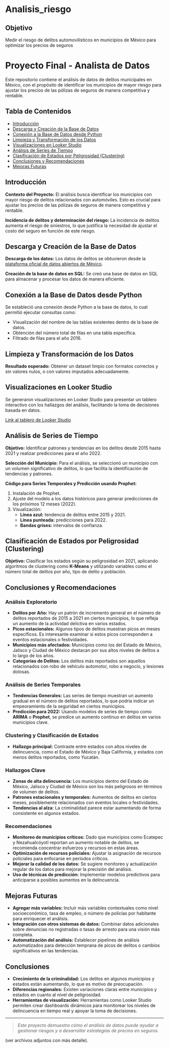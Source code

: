 # Analisis_riesgo

## Objetivo
Medir el riesgo de delitos automovilísticos en municipios de México para optimizar los precios de seguros


# Proyecto Final - Analista de Datos

Este repositorio contiene el análisis de datos de delitos municipales en México, con el propósito de identificar los municipios de mayor riesgo para ajustar los precios de las pólizas de seguros de manera competitiva y rentable.

## Tabla de Contenidos
- [Introducción](#introducción)
- [Descarga y Creación de la Base de Datos](#descarga-y-creación-de-la-base-de-datos)
- [Conexión a la Base de Datos desde Python](#conexión-a-la-base-de-datos-desde-python)
- [Limpieza y Transformación de los Datos](#limpieza-y-transformación-de-los-datos)
- [Visualizaciones en Looker Studio](#visualizaciones-en-looker-studio)
- [Análisis de Series de Tiempo](#análisis-de-series-de-tiempo)
- [Clasificación de Estados por Peligrosidad (Clustering)](#clasificación-de-estados-por-peligrosidad-clustering)
- [Conclusiones y Recomendaciones](#conclusiones-y-recomendaciones)
- [Mejoras Futuras](#mejoras-futuras)

## Introducción
**Contexto del Proyecto:** El análisis busca identificar los municipios con mayor riesgo de delitos relacionados con automóviles. Esto es crucial para ajustar los precios de las pólizas de seguros de manera competitiva y rentable.

**Incidencia de delitos y determinación del riesgo:** La incidencia de delitos aumenta el riesgo de siniestros, lo que justifica la necesidad de ajustar el costo del seguro en función de este riesgo.

## Descarga y Creación de la Base de Datos
**Descarga de los datos:** Los datos de delitos se obtuvieron desde la [plataforma oficial de datos abiertos de México](https://datos.gob.mx/busca/dataset/incidencia-delictiva-del-fuero-comun-a-nivel-municipal).

**Creación de la base de datos en SQL:** Se creó una base de datos en SQL para almacenar y procesar los datos de manera eficiente.

## Conexión a la Base de Datos desde Python
Se estableció una conexión desde Python a la base de datos, lo cual permitió ejecutar consultas como:
- Visualización del nombre de las tablas existentes dentro de la base de datos.
- Obtención del número total de filas en una tabla específica.
- Filtrado de filas para el año 2016.

## Limpieza y Transformación de los Datos
**Resultado esperado:** Obtener un dataset limpio con formatos correctos y sin valores nulos, o con valores imputados adecuadamente.

## Visualizaciones en Looker Studio
Se generaron visualizaciones en Looker Studio para presentar un tablero interactivo con los hallazgos del análisis, facilitando la toma de decisiones basada en datos.

[Link al tablero de Looker Studio](https://lookerstudio.google.com/u/0/navigation/reporting)

## Análisis de Series de Tiempo
**Objetivo:** Identificar patrones y tendencias en los delitos desde 2015 hasta 2021 y realizar predicciones para el año 2022.

**Selección del Municipio:** Para el análisis, se seleccionó un municipio con un volumen significativo de delitos, lo que facilita la identificación de tendencias y patrones. 

**Código para Series Temporales y Predicción usando Prophet:**
1. Instalación de Prophet.
2. Ajuste del modelo a los datos históricos para generar predicciones de los próximos 12 meses (2022).
3. Visualización:
   - **Línea azul:** tendencia de delitos entre 2015 y 2021.
   - **Línea punteada:** predicciones para 2022.
   - **Bandas grises:** intervalos de confianza.


## Clasificación de Estados por Peligrosidad (Clustering)
**Objetivo:** Clasificar los estados según su peligrosidad en 2021, aplicando algoritmos de clustering como **K-Means** y utilizando variables como el número total de delitos por año, tipo de delito y población.


## Conclusiones y Recomendaciones

### Análisis Exploratorio
- **Delitos por Año:** Hay un patrón de incremento general en el número de delitos reportados de 2015 a 2021 en ciertos municipios, lo que refleja un aumento de la actividad delictiva en varios estados.
- **Picos estacionales:** Algunos tipos de delitos muestran picos en meses específicos. Es interesante examinar si estos picos corresponden a eventos estacionales o festividades.
- **Municipios más afectados:** Municipios como los del Estado de México, Jalisco y Ciudad de México destacan por sus altos niveles de delitos a lo largo de los años.
- **Categorías de Delitos:** Los delitos más reportados son aquellos relacionados con robo de vehículo automotor, robo a negocio, y lesiones dolosas.

### Análisis de Series Temporales
- **Tendencias Generales:** Las series de tiempo muestran un aumento gradual en el número de delitos reportados, lo que podría indicar un empeoramiento de la seguridad en ciertos municipios. 
- **Predicción para 2022:** Usando modelos de series de tiempo como **ARIMA** o **Prophet**, se predice un aumento continuo en delitos en varios municipios clave.

### Clustering y Clasificación de Estados
- **Hallazgo principal:** Contraste entre estados con altos niveles de delincuencia, como el Estado de México y Baja California, y estados con menos delitos reportados, como Yucatán.

### Hallazgos Clave
- **Zonas de alta delincuencia:** Los municipios dentro del Estado de México, Jalisco y Ciudad de México son los más peligrosos en términos de volumen de delitos.
- **Patrones estacionales y temporales:** Aumentos de delitos en ciertos meses, posiblemente relacionados con eventos locales o festividades.
- **Tendencias al alza:** La criminalidad parece estar aumentando de forma consistente en algunos estados.

### Recomendaciones
- **Monitoreo de municipios críticos:** Dado que municipios como Ecatepec y Nezahualcóyotl reportan un aumento notable de delitos, se recomienda concentrar esfuerzos y recursos en estas áreas.
- **Optimización de recursos policiales:** Ajustar la asignación de recursos policiales para enfocarse en períodos críticos.
- **Mejorar la calidad de los datos:** Se sugiere monitoreo y actualización regular de los datos para mejorar la precisión del análisis.
- **Uso de técnicas de predicción:** Implementar modelos predictivos para anticiparse a posibles aumentos en la delincuencia.

## Mejoras Futuras
- **Agregar más variables:** Incluir más variables contextuales como nivel socioeconómico, tasa de empleo, o número de policías por habitante para enriquecer el análisis.
- **Integración con otros sistemas de datos:** Combinar datos adicionales sobre denuncias no registradas o tasas de arresto para una visión más completa.
- **Automatización del análisis:** Establecer pipelines de análisis automatizados para detección temprana de picos de delitos o cambios significativos en las tendencias.

## Conclusiones
- **Crecimiento de la criminalidad:** Los delitos en algunos municipios y estados están aumentando, lo que es motivo de preocupación.
- **Diferencias regionales:** Existen variaciones claras entre municipios y estados en cuanto al nivel de peligrosidad.
- **Herramientas de visualización:** Herramientas como Looker Studio permiten crear dashboards dinámicos para monitorear los niveles de delincuencia en tiempo real y apoyar la toma de decisiones.

---

> *Este proyecto demuestra cómo el análisis de datos puede ayudar a gestionar riesgos y a desarrollar estrategias de precios en seguros.*

(ver archivos adjuntos con más detalle).
